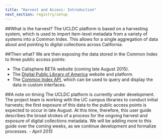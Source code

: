 ```yaml
---
title: "Harvest and Access: Introduction"
next_section: registry/setup
---
```


##What is the harvest?
The UCLDC platform is based on a harvesting system, which is used to import item-level metadata from a variety of systems into a Common Index. This allows for a single aggregation of data about and pointing to digital collections across California.

##Then what?
We are then exposing the data stored in the Common Index to three public access points:

- The Calisphere BETA website (coming late August 2015).
- The [Digital Public Library of America](http://dp.la/) website and platform.
- The [Common Index API]({{site.url}}{{site.baseurl}}/docs/technical/solr-api/), which can be used to query and display the data in custom interfaces.

##A note on timing
The UCLDC platform is currently under development. The project team is working with the UC campus libraries to conduct initial harvests; the first exposure of this data to the public access points is expected to occur in late August. At this time, therefore, this user guide describes the broad strokes of a process for the ongoing harvest and exposure of digital collections metadata. We will be adding more to this guide over the coming weeks, as we continue development and formalize processes. <i>- April 2015</i>

<!--Here is old Registry info:

Using the Digital Collection Registry
The Registry is an interface for campus library staff to manage and apply standardized information about campus units and digital collections that are published in Calisphere, and also to define and initiate metadata harvests for those collections. "Collections" may be defined in a few different ways. They may reside in the shared DAMS that is part of the UCLDC or they may be harvested from external sources (such as a campus OAI feed, the Internet Archive, or OAC/Calisphere) and brought into the UCLDC's central index.

The collection registry is an essential part of the UCLDC system with a few different use cases. Specifically, it handles the following functions:

- Serve as an authority file for collection and campus unit information.
- Provide campuses with a self-service dashboard for initiating metadata harvesting for collections.
- Drive some essential display requirements for the UCLDC public interface. For example, public interface end-users will be able to facet search results by campus unit.
- Enable campuses to denote and track the status of digital collections, for example indicating the location of collections ready for harvest.
- Provide a platform for collaborative digital collection development and/or digitization planning.
-->
